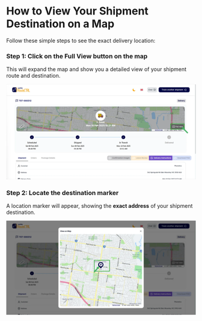 # How to View Your Shipment Destination on a Map

Follow these simple steps to see the exact delivery location:

### Step 1: Click on the **Full View** button on the map

This will expand the map and show you a detailed view of your shipment route and destination.


![Full View Button](../assets/step6-image.png)


### Step 2: Locate the **destination marker**

A location marker will appear, showing the **exact address** of your shipment destination.


![Destination Marker](../assets/step7-image.png)
